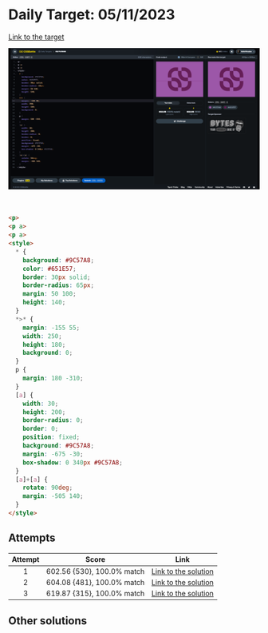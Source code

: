 # Daily Target: 05/11/2023

[Link to the target](https://cssbattle.dev/play/SrdrsNf6mAoVL6bO3Qdj)

![img](../images/target-solution/daily-target_2023-11-05.png)

<br>

```html
<p>
<p a>
<p a>
<style>
  * {
    background: #9C57A8;
    color: #651E57;
    border: 30px solid;
    border-radius: 65px;
    margin: 50 100;
    height: 140;
  }
  *>* {
    margin: -155 55;
    width: 250;
    height: 180;
    background: 0;
  }
  p {
    margin: 180 -310; 
  }
  [a] {
    width: 30;
    height: 200;
    border-radius: 0;
    border: 0;
    position: fixed;
    background: #9C57A8;
    margin: -675 -30;
    box-shadow: 0 340px #9C57A8;
  }
  [a]+[a] {
    rotate: 90deg;
    margin: -505 140;
  }
</style>
```

## Attempts
| Attempt | Score | Link |
|:-:|:-:|:-:|
| 1 | 602.56 {530}, 100.0% match | [Link to the solution](../html/daily-target_2023-11-05_attempt-01.html) |
| 2 | 604.08 {481}, 100.0% match | [Link to the solution](../html/daily-target_2023-11-05_attempt-02.html) |
| 3 | 619.87 {315}, 100.0% match | [Link to the solution](../html/daily-target_2023-11-05_attempt-03.html) |


## Other solutions
